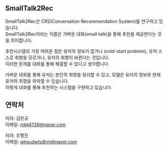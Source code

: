 ## SmallTalk2Rec

SmallTalk2Rec은 CRS(Conversation Recommendation System)를 연구하고 있습니다.   
SmallTalk2Rec이라는 이름은 가벼운 대화(small talk)을 통해 추천을 제공한다는 것을 의미합니다.

추천시스템의 가장 어려운 점은 유저의 정보가 없거나 (cold-start problem), 유저 스스로 취향을 모르거나, 유저의 취향이 바뀐다는 것입니다.   
이러한 문제를 대화를 통해 해결할 수 있다고 생각합니다.   

가벼운 대화를 통해 유저는 본인의 취향을 정리할 수 있고, 모델은 유저의 정보와 현재 유저의 취향을 파악할 수 있습니다.   
이렇게 대화를 통해 추천하는 시스템을 구현하고 있습니다.


## 연락처
저자: 김민규   
이메일: mkk4726@naver.com
   
저자: 조형진    
이메일: whgudwlsdlrm@naver.com
